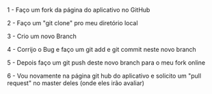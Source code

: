 1 - Faço um fork da página do aplicativo no GitHub

2 - Faço um "git clone" pro meu diretório local

3 - Crio um novo Branch

4 - Corrijo o Bug e faço um git add e git commit neste novo branch

5 - Depois faço um git push deste novo branch para o meu fork online

6 - Vou novamente na página git hub do aplicativo e solicito um "pull request" no master deles (onde eles irão avaliar)
